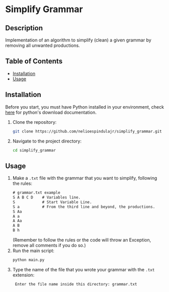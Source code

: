 # Simplify Grammar

## Description

Implementation of an algorithm to simplify (clean) a given grammar by removing all unwanted productions.

## Table of Contents

- [Installation](#installation)
- [Usage](#usage)

## Installation

Before you start, you must have Python installed in your environment, check [here](https://www.python.org/downloads/) for python's download documentation.

1. Clone the repository:
    ```sh
    git clone https://github.com/nelioespindulajr/simplify_grammar.git
    ```
2. Navigate to the project directory:
    ```sh
    cd simplify_grammar
    ```

## Usage

1. Make a `.txt` file with the grammar that you want to simplify, following the rules:
    ```txt
    # grammar.txt example
    S A B C D    # Variables line.
    S            # Start Variable Line.
    S a          # From the third line and beyond, the productions.
    S Aa
    A a
    A Aa
    A B
    B h
    ```
   (Remember to follow the rules or the code will throw an Exception, remove all comments if you do so.)
2. Run the main script:
    ```sh
    python main.py
    ```
3. Type the name of the file that you wrote your grammar with the `.txt` extension:
   ```
    Enter the file name inside this directory: grammar.txt
   ```